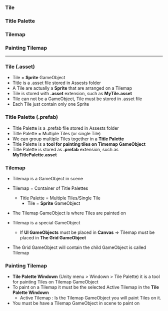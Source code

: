 
### Tile
### Title Palette
### Tilemap
### Painting Tilemap

---------------------------------------------------------------

### Tile (.asset)
* Tile = **Sprite** GameObject
* Title is a .asset file stored in Assests folder
* A Tile are actually a **Sprite** that are arranged on a Tilemap
* Tile is stored with **.asset** extension, such as **MyTile.asset**
* Tile can not be a GameObject, Tile must be stored in .asset file
* Each Tile just contain only one Sprite

### Title Palette (.prefab)
* Title Palette is a .prefab file stored in Assests folder
* Title Palette = Multiple Tiles (or single Tile)
* We can group multiple Tiles together in a **Title Palette**
* Title Palette is a **tool for painting tiles on Timemap GameObject**
* Title Palette is stored as **.prefab** extension, such as **MyTitlePalette.asset**

### Tilemap
* Tilemap is a GameObject in scene
* Tilemap = Container of Title Palettes
  * Title Palette = Multiple Tiles/Single Tile
    * Tile = **Sprite** GameObject
    
* The Tilemap GameObject is where Tiles are painted on
* Tilemap is a special GameObject
  * If **UI GameObjects** must be placed in **Canvas** => Tilemap must be placed in **The Grid GameObject**
* The Grid GameObject will contain the child GameObject is called Tilemap 

### Painting Tilemap
* **Tile Palette Windown** (Unity menu > Windown > Tile Palette) it is a tool for painting Tiles on Tilemap GameObject
* To paint on a Tilemap it must be the selected Active Tilemap in the **Tile Palette Windown**
  * Active Tilemap : Is the Tilemap GameObject you will paint Tiles on it.
* You must be have a Tilemap GameObject in scene to paint on


























